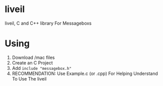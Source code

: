 # liveil
liveil, C and C++ library For Messageboxs
# Using
1. Download /mac files
2. Create an C Project
3. Add ```include "messagebox.h"```
4. RECOMMENDATION: Use Example.c (or .cpp) For Helping Understand To Use The liveil

